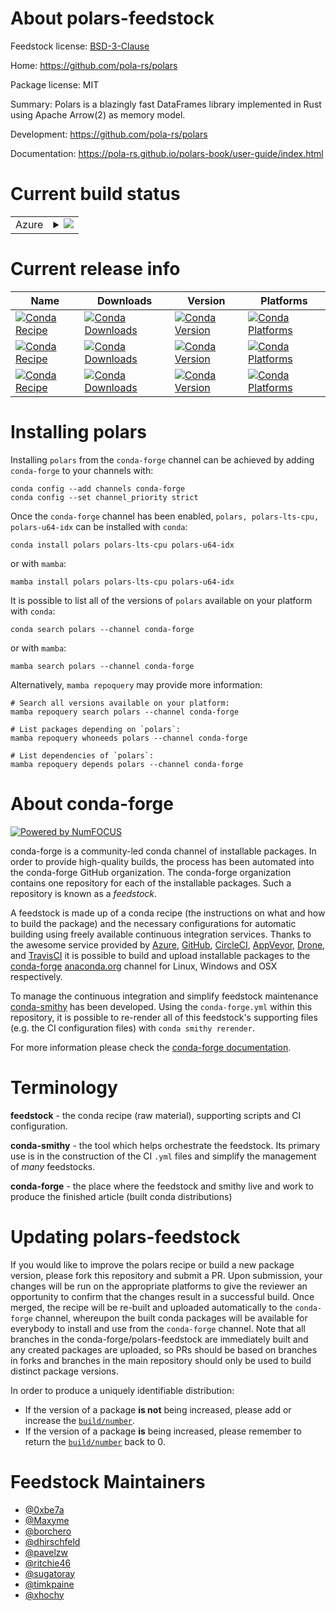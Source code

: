 About polars-feedstock
======================

Feedstock license: [BSD-3-Clause](https://github.com/conda-forge/polars-feedstock/blob/main/LICENSE.txt)

Home: https://github.com/pola-rs/polars

Package license: MIT

Summary: Polars is a blazingly fast DataFrames library implemented in Rust using Apache Arrow(2) as memory model.

Development: https://github.com/pola-rs/polars

Documentation: https://pola-rs.github.io/polars-book/user-guide/index.html

Current build status
====================


<table>
    
  <tr>
    <td>Azure</td>
    <td>
      <details>
        <summary>
          <a href="https://dev.azure.com/conda-forge/feedstock-builds/_build/latest?definitionId=16367&branchName=main">
            <img src="https://dev.azure.com/conda-forge/feedstock-builds/_apis/build/status/polars-feedstock?branchName=main">
          </a>
        </summary>
        <table>
          <thead><tr><th>Variant</th><th>Status</th></tr></thead>
          <tbody><tr>
              <td>linux_64_polars_variantpolars-lts-cpupython3.10.____cpythonpython_implcpython</td>
              <td>
                <a href="https://dev.azure.com/conda-forge/feedstock-builds/_build/latest?definitionId=16367&branchName=main">
                  <img src="https://dev.azure.com/conda-forge/feedstock-builds/_apis/build/status/polars-feedstock?branchName=main&jobName=linux&configuration=linux%20linux_64_polars_variantpolars-lts-cpupython3.10.____cpythonpython_implcpython" alt="variant">
                </a>
              </td>
            </tr><tr>
              <td>linux_64_polars_variantpolars-lts-cpupython3.11.____cpythonpython_implcpython</td>
              <td>
                <a href="https://dev.azure.com/conda-forge/feedstock-builds/_build/latest?definitionId=16367&branchName=main">
                  <img src="https://dev.azure.com/conda-forge/feedstock-builds/_apis/build/status/polars-feedstock?branchName=main&jobName=linux&configuration=linux%20linux_64_polars_variantpolars-lts-cpupython3.11.____cpythonpython_implcpython" alt="variant">
                </a>
              </td>
            </tr><tr>
              <td>linux_64_polars_variantpolars-lts-cpupython3.12.____cpythonpython_implcpython</td>
              <td>
                <a href="https://dev.azure.com/conda-forge/feedstock-builds/_build/latest?definitionId=16367&branchName=main">
                  <img src="https://dev.azure.com/conda-forge/feedstock-builds/_apis/build/status/polars-feedstock?branchName=main&jobName=linux&configuration=linux%20linux_64_polars_variantpolars-lts-cpupython3.12.____cpythonpython_implcpython" alt="variant">
                </a>
              </td>
            </tr><tr>
              <td>linux_64_polars_variantpolars-lts-cpupython3.8.____cpythonpython_implcpython</td>
              <td>
                <a href="https://dev.azure.com/conda-forge/feedstock-builds/_build/latest?definitionId=16367&branchName=main">
                  <img src="https://dev.azure.com/conda-forge/feedstock-builds/_apis/build/status/polars-feedstock?branchName=main&jobName=linux&configuration=linux%20linux_64_polars_variantpolars-lts-cpupython3.8.____cpythonpython_implcpython" alt="variant">
                </a>
              </td>
            </tr><tr>
              <td>linux_64_polars_variantpolars-lts-cpupython3.9.____73_pypypython_implpypy</td>
              <td>
                <a href="https://dev.azure.com/conda-forge/feedstock-builds/_build/latest?definitionId=16367&branchName=main">
                  <img src="https://dev.azure.com/conda-forge/feedstock-builds/_apis/build/status/polars-feedstock?branchName=main&jobName=linux&configuration=linux%20linux_64_polars_variantpolars-lts-cpupython3.9.____73_pypypython_implpypy" alt="variant">
                </a>
              </td>
            </tr><tr>
              <td>linux_64_polars_variantpolars-lts-cpupython3.9.____cpythonpython_implcpython</td>
              <td>
                <a href="https://dev.azure.com/conda-forge/feedstock-builds/_build/latest?definitionId=16367&branchName=main">
                  <img src="https://dev.azure.com/conda-forge/feedstock-builds/_apis/build/status/polars-feedstock?branchName=main&jobName=linux&configuration=linux%20linux_64_polars_variantpolars-lts-cpupython3.9.____cpythonpython_implcpython" alt="variant">
                </a>
              </td>
            </tr><tr>
              <td>linux_64_polars_variantpolars-u64-idxpython3.10.____cpythonpython_implcpython</td>
              <td>
                <a href="https://dev.azure.com/conda-forge/feedstock-builds/_build/latest?definitionId=16367&branchName=main">
                  <img src="https://dev.azure.com/conda-forge/feedstock-builds/_apis/build/status/polars-feedstock?branchName=main&jobName=linux&configuration=linux%20linux_64_polars_variantpolars-u64-idxpython3.10.____cpythonpython_implcpython" alt="variant">
                </a>
              </td>
            </tr><tr>
              <td>linux_64_polars_variantpolars-u64-idxpython3.11.____cpythonpython_implcpython</td>
              <td>
                <a href="https://dev.azure.com/conda-forge/feedstock-builds/_build/latest?definitionId=16367&branchName=main">
                  <img src="https://dev.azure.com/conda-forge/feedstock-builds/_apis/build/status/polars-feedstock?branchName=main&jobName=linux&configuration=linux%20linux_64_polars_variantpolars-u64-idxpython3.11.____cpythonpython_implcpython" alt="variant">
                </a>
              </td>
            </tr><tr>
              <td>linux_64_polars_variantpolars-u64-idxpython3.12.____cpythonpython_implcpython</td>
              <td>
                <a href="https://dev.azure.com/conda-forge/feedstock-builds/_build/latest?definitionId=16367&branchName=main">
                  <img src="https://dev.azure.com/conda-forge/feedstock-builds/_apis/build/status/polars-feedstock?branchName=main&jobName=linux&configuration=linux%20linux_64_polars_variantpolars-u64-idxpython3.12.____cpythonpython_implcpython" alt="variant">
                </a>
              </td>
            </tr><tr>
              <td>linux_64_polars_variantpolars-u64-idxpython3.8.____cpythonpython_implcpython</td>
              <td>
                <a href="https://dev.azure.com/conda-forge/feedstock-builds/_build/latest?definitionId=16367&branchName=main">
                  <img src="https://dev.azure.com/conda-forge/feedstock-builds/_apis/build/status/polars-feedstock?branchName=main&jobName=linux&configuration=linux%20linux_64_polars_variantpolars-u64-idxpython3.8.____cpythonpython_implcpython" alt="variant">
                </a>
              </td>
            </tr><tr>
              <td>linux_64_polars_variantpolars-u64-idxpython3.9.____73_pypypython_implpypy</td>
              <td>
                <a href="https://dev.azure.com/conda-forge/feedstock-builds/_build/latest?definitionId=16367&branchName=main">
                  <img src="https://dev.azure.com/conda-forge/feedstock-builds/_apis/build/status/polars-feedstock?branchName=main&jobName=linux&configuration=linux%20linux_64_polars_variantpolars-u64-idxpython3.9.____73_pypypython_implpypy" alt="variant">
                </a>
              </td>
            </tr><tr>
              <td>linux_64_polars_variantpolars-u64-idxpython3.9.____cpythonpython_implcpython</td>
              <td>
                <a href="https://dev.azure.com/conda-forge/feedstock-builds/_build/latest?definitionId=16367&branchName=main">
                  <img src="https://dev.azure.com/conda-forge/feedstock-builds/_apis/build/status/polars-feedstock?branchName=main&jobName=linux&configuration=linux%20linux_64_polars_variantpolars-u64-idxpython3.9.____cpythonpython_implcpython" alt="variant">
                </a>
              </td>
            </tr><tr>
              <td>linux_64_polars_variantpolarspython3.10.____cpythonpython_implcpython</td>
              <td>
                <a href="https://dev.azure.com/conda-forge/feedstock-builds/_build/latest?definitionId=16367&branchName=main">
                  <img src="https://dev.azure.com/conda-forge/feedstock-builds/_apis/build/status/polars-feedstock?branchName=main&jobName=linux&configuration=linux%20linux_64_polars_variantpolarspython3.10.____cpythonpython_implcpython" alt="variant">
                </a>
              </td>
            </tr><tr>
              <td>linux_64_polars_variantpolarspython3.11.____cpythonpython_implcpython</td>
              <td>
                <a href="https://dev.azure.com/conda-forge/feedstock-builds/_build/latest?definitionId=16367&branchName=main">
                  <img src="https://dev.azure.com/conda-forge/feedstock-builds/_apis/build/status/polars-feedstock?branchName=main&jobName=linux&configuration=linux%20linux_64_polars_variantpolarspython3.11.____cpythonpython_implcpython" alt="variant">
                </a>
              </td>
            </tr><tr>
              <td>linux_64_polars_variantpolarspython3.12.____cpythonpython_implcpython</td>
              <td>
                <a href="https://dev.azure.com/conda-forge/feedstock-builds/_build/latest?definitionId=16367&branchName=main">
                  <img src="https://dev.azure.com/conda-forge/feedstock-builds/_apis/build/status/polars-feedstock?branchName=main&jobName=linux&configuration=linux%20linux_64_polars_variantpolarspython3.12.____cpythonpython_implcpython" alt="variant">
                </a>
              </td>
            </tr><tr>
              <td>linux_64_polars_variantpolarspython3.8.____cpythonpython_implcpython</td>
              <td>
                <a href="https://dev.azure.com/conda-forge/feedstock-builds/_build/latest?definitionId=16367&branchName=main">
                  <img src="https://dev.azure.com/conda-forge/feedstock-builds/_apis/build/status/polars-feedstock?branchName=main&jobName=linux&configuration=linux%20linux_64_polars_variantpolarspython3.8.____cpythonpython_implcpython" alt="variant">
                </a>
              </td>
            </tr><tr>
              <td>linux_64_polars_variantpolarspython3.9.____73_pypypython_implpypy</td>
              <td>
                <a href="https://dev.azure.com/conda-forge/feedstock-builds/_build/latest?definitionId=16367&branchName=main">
                  <img src="https://dev.azure.com/conda-forge/feedstock-builds/_apis/build/status/polars-feedstock?branchName=main&jobName=linux&configuration=linux%20linux_64_polars_variantpolarspython3.9.____73_pypypython_implpypy" alt="variant">
                </a>
              </td>
            </tr><tr>
              <td>linux_64_polars_variantpolarspython3.9.____cpythonpython_implcpython</td>
              <td>
                <a href="https://dev.azure.com/conda-forge/feedstock-builds/_build/latest?definitionId=16367&branchName=main">
                  <img src="https://dev.azure.com/conda-forge/feedstock-builds/_apis/build/status/polars-feedstock?branchName=main&jobName=linux&configuration=linux%20linux_64_polars_variantpolarspython3.9.____cpythonpython_implcpython" alt="variant">
                </a>
              </td>
            </tr><tr>
              <td>linux_aarch64_polars_variantpolars-lts-cpupython3.10.____cpythonpython_implcpython</td>
              <td>
                <a href="https://dev.azure.com/conda-forge/feedstock-builds/_build/latest?definitionId=16367&branchName=main">
                  <img src="https://dev.azure.com/conda-forge/feedstock-builds/_apis/build/status/polars-feedstock?branchName=main&jobName=linux&configuration=linux%20linux_aarch64_polars_variantpolars-lts-cpupython3.10.____cpythonpython_implcpython" alt="variant">
                </a>
              </td>
            </tr><tr>
              <td>linux_aarch64_polars_variantpolars-lts-cpupython3.11.____cpythonpython_implcpython</td>
              <td>
                <a href="https://dev.azure.com/conda-forge/feedstock-builds/_build/latest?definitionId=16367&branchName=main">
                  <img src="https://dev.azure.com/conda-forge/feedstock-builds/_apis/build/status/polars-feedstock?branchName=main&jobName=linux&configuration=linux%20linux_aarch64_polars_variantpolars-lts-cpupython3.11.____cpythonpython_implcpython" alt="variant">
                </a>
              </td>
            </tr><tr>
              <td>linux_aarch64_polars_variantpolars-lts-cpupython3.12.____cpythonpython_implcpython</td>
              <td>
                <a href="https://dev.azure.com/conda-forge/feedstock-builds/_build/latest?definitionId=16367&branchName=main">
                  <img src="https://dev.azure.com/conda-forge/feedstock-builds/_apis/build/status/polars-feedstock?branchName=main&jobName=linux&configuration=linux%20linux_aarch64_polars_variantpolars-lts-cpupython3.12.____cpythonpython_implcpython" alt="variant">
                </a>
              </td>
            </tr><tr>
              <td>linux_aarch64_polars_variantpolars-lts-cpupython3.8.____cpythonpython_implcpython</td>
              <td>
                <a href="https://dev.azure.com/conda-forge/feedstock-builds/_build/latest?definitionId=16367&branchName=main">
                  <img src="https://dev.azure.com/conda-forge/feedstock-builds/_apis/build/status/polars-feedstock?branchName=main&jobName=linux&configuration=linux%20linux_aarch64_polars_variantpolars-lts-cpupython3.8.____cpythonpython_implcpython" alt="variant">
                </a>
              </td>
            </tr><tr>
              <td>linux_aarch64_polars_variantpolars-lts-cpupython3.9.____73_pypypython_implpypy</td>
              <td>
                <a href="https://dev.azure.com/conda-forge/feedstock-builds/_build/latest?definitionId=16367&branchName=main">
                  <img src="https://dev.azure.com/conda-forge/feedstock-builds/_apis/build/status/polars-feedstock?branchName=main&jobName=linux&configuration=linux%20linux_aarch64_polars_variantpolars-lts-cpupython3.9.____73_pypypython_implpypy" alt="variant">
                </a>
              </td>
            </tr><tr>
              <td>linux_aarch64_polars_variantpolars-lts-cpupython3.9.____cpythonpython_implcpython</td>
              <td>
                <a href="https://dev.azure.com/conda-forge/feedstock-builds/_build/latest?definitionId=16367&branchName=main">
                  <img src="https://dev.azure.com/conda-forge/feedstock-builds/_apis/build/status/polars-feedstock?branchName=main&jobName=linux&configuration=linux%20linux_aarch64_polars_variantpolars-lts-cpupython3.9.____cpythonpython_implcpython" alt="variant">
                </a>
              </td>
            </tr><tr>
              <td>linux_aarch64_polars_variantpolars-u64-idxpython3.10.____cpythonpython_implcpython</td>
              <td>
                <a href="https://dev.azure.com/conda-forge/feedstock-builds/_build/latest?definitionId=16367&branchName=main">
                  <img src="https://dev.azure.com/conda-forge/feedstock-builds/_apis/build/status/polars-feedstock?branchName=main&jobName=linux&configuration=linux%20linux_aarch64_polars_variantpolars-u64-idxpython3.10.____cpythonpython_implcpython" alt="variant">
                </a>
              </td>
            </tr><tr>
              <td>linux_aarch64_polars_variantpolars-u64-idxpython3.11.____cpythonpython_implcpython</td>
              <td>
                <a href="https://dev.azure.com/conda-forge/feedstock-builds/_build/latest?definitionId=16367&branchName=main">
                  <img src="https://dev.azure.com/conda-forge/feedstock-builds/_apis/build/status/polars-feedstock?branchName=main&jobName=linux&configuration=linux%20linux_aarch64_polars_variantpolars-u64-idxpython3.11.____cpythonpython_implcpython" alt="variant">
                </a>
              </td>
            </tr><tr>
              <td>linux_aarch64_polars_variantpolars-u64-idxpython3.12.____cpythonpython_implcpython</td>
              <td>
                <a href="https://dev.azure.com/conda-forge/feedstock-builds/_build/latest?definitionId=16367&branchName=main">
                  <img src="https://dev.azure.com/conda-forge/feedstock-builds/_apis/build/status/polars-feedstock?branchName=main&jobName=linux&configuration=linux%20linux_aarch64_polars_variantpolars-u64-idxpython3.12.____cpythonpython_implcpython" alt="variant">
                </a>
              </td>
            </tr><tr>
              <td>linux_aarch64_polars_variantpolars-u64-idxpython3.8.____cpythonpython_implcpython</td>
              <td>
                <a href="https://dev.azure.com/conda-forge/feedstock-builds/_build/latest?definitionId=16367&branchName=main">
                  <img src="https://dev.azure.com/conda-forge/feedstock-builds/_apis/build/status/polars-feedstock?branchName=main&jobName=linux&configuration=linux%20linux_aarch64_polars_variantpolars-u64-idxpython3.8.____cpythonpython_implcpython" alt="variant">
                </a>
              </td>
            </tr><tr>
              <td>linux_aarch64_polars_variantpolars-u64-idxpython3.9.____73_pypypython_implpypy</td>
              <td>
                <a href="https://dev.azure.com/conda-forge/feedstock-builds/_build/latest?definitionId=16367&branchName=main">
                  <img src="https://dev.azure.com/conda-forge/feedstock-builds/_apis/build/status/polars-feedstock?branchName=main&jobName=linux&configuration=linux%20linux_aarch64_polars_variantpolars-u64-idxpython3.9.____73_pypypython_implpypy" alt="variant">
                </a>
              </td>
            </tr><tr>
              <td>linux_aarch64_polars_variantpolars-u64-idxpython3.9.____cpythonpython_implcpython</td>
              <td>
                <a href="https://dev.azure.com/conda-forge/feedstock-builds/_build/latest?definitionId=16367&branchName=main">
                  <img src="https://dev.azure.com/conda-forge/feedstock-builds/_apis/build/status/polars-feedstock?branchName=main&jobName=linux&configuration=linux%20linux_aarch64_polars_variantpolars-u64-idxpython3.9.____cpythonpython_implcpython" alt="variant">
                </a>
              </td>
            </tr><tr>
              <td>linux_aarch64_polars_variantpolarspython3.10.____cpythonpython_implcpython</td>
              <td>
                <a href="https://dev.azure.com/conda-forge/feedstock-builds/_build/latest?definitionId=16367&branchName=main">
                  <img src="https://dev.azure.com/conda-forge/feedstock-builds/_apis/build/status/polars-feedstock?branchName=main&jobName=linux&configuration=linux%20linux_aarch64_polars_variantpolarspython3.10.____cpythonpython_implcpython" alt="variant">
                </a>
              </td>
            </tr><tr>
              <td>linux_aarch64_polars_variantpolarspython3.11.____cpythonpython_implcpython</td>
              <td>
                <a href="https://dev.azure.com/conda-forge/feedstock-builds/_build/latest?definitionId=16367&branchName=main">
                  <img src="https://dev.azure.com/conda-forge/feedstock-builds/_apis/build/status/polars-feedstock?branchName=main&jobName=linux&configuration=linux%20linux_aarch64_polars_variantpolarspython3.11.____cpythonpython_implcpython" alt="variant">
                </a>
              </td>
            </tr><tr>
              <td>linux_aarch64_polars_variantpolarspython3.12.____cpythonpython_implcpython</td>
              <td>
                <a href="https://dev.azure.com/conda-forge/feedstock-builds/_build/latest?definitionId=16367&branchName=main">
                  <img src="https://dev.azure.com/conda-forge/feedstock-builds/_apis/build/status/polars-feedstock?branchName=main&jobName=linux&configuration=linux%20linux_aarch64_polars_variantpolarspython3.12.____cpythonpython_implcpython" alt="variant">
                </a>
              </td>
            </tr><tr>
              <td>linux_aarch64_polars_variantpolarspython3.8.____cpythonpython_implcpython</td>
              <td>
                <a href="https://dev.azure.com/conda-forge/feedstock-builds/_build/latest?definitionId=16367&branchName=main">
                  <img src="https://dev.azure.com/conda-forge/feedstock-builds/_apis/build/status/polars-feedstock?branchName=main&jobName=linux&configuration=linux%20linux_aarch64_polars_variantpolarspython3.8.____cpythonpython_implcpython" alt="variant">
                </a>
              </td>
            </tr><tr>
              <td>linux_aarch64_polars_variantpolarspython3.9.____73_pypypython_implpypy</td>
              <td>
                <a href="https://dev.azure.com/conda-forge/feedstock-builds/_build/latest?definitionId=16367&branchName=main">
                  <img src="https://dev.azure.com/conda-forge/feedstock-builds/_apis/build/status/polars-feedstock?branchName=main&jobName=linux&configuration=linux%20linux_aarch64_polars_variantpolarspython3.9.____73_pypypython_implpypy" alt="variant">
                </a>
              </td>
            </tr><tr>
              <td>linux_aarch64_polars_variantpolarspython3.9.____cpythonpython_implcpython</td>
              <td>
                <a href="https://dev.azure.com/conda-forge/feedstock-builds/_build/latest?definitionId=16367&branchName=main">
                  <img src="https://dev.azure.com/conda-forge/feedstock-builds/_apis/build/status/polars-feedstock?branchName=main&jobName=linux&configuration=linux%20linux_aarch64_polars_variantpolarspython3.9.____cpythonpython_implcpython" alt="variant">
                </a>
              </td>
            </tr><tr>
              <td>osx_64_polars_variantpolars-lts-cpupython3.10.____cpythonpython_implcpython</td>
              <td>
                <a href="https://dev.azure.com/conda-forge/feedstock-builds/_build/latest?definitionId=16367&branchName=main">
                  <img src="https://dev.azure.com/conda-forge/feedstock-builds/_apis/build/status/polars-feedstock?branchName=main&jobName=osx&configuration=osx%20osx_64_polars_variantpolars-lts-cpupython3.10.____cpythonpython_implcpython" alt="variant">
                </a>
              </td>
            </tr><tr>
              <td>osx_64_polars_variantpolars-lts-cpupython3.11.____cpythonpython_implcpython</td>
              <td>
                <a href="https://dev.azure.com/conda-forge/feedstock-builds/_build/latest?definitionId=16367&branchName=main">
                  <img src="https://dev.azure.com/conda-forge/feedstock-builds/_apis/build/status/polars-feedstock?branchName=main&jobName=osx&configuration=osx%20osx_64_polars_variantpolars-lts-cpupython3.11.____cpythonpython_implcpython" alt="variant">
                </a>
              </td>
            </tr><tr>
              <td>osx_64_polars_variantpolars-lts-cpupython3.12.____cpythonpython_implcpython</td>
              <td>
                <a href="https://dev.azure.com/conda-forge/feedstock-builds/_build/latest?definitionId=16367&branchName=main">
                  <img src="https://dev.azure.com/conda-forge/feedstock-builds/_apis/build/status/polars-feedstock?branchName=main&jobName=osx&configuration=osx%20osx_64_polars_variantpolars-lts-cpupython3.12.____cpythonpython_implcpython" alt="variant">
                </a>
              </td>
            </tr><tr>
              <td>osx_64_polars_variantpolars-lts-cpupython3.8.____cpythonpython_implcpython</td>
              <td>
                <a href="https://dev.azure.com/conda-forge/feedstock-builds/_build/latest?definitionId=16367&branchName=main">
                  <img src="https://dev.azure.com/conda-forge/feedstock-builds/_apis/build/status/polars-feedstock?branchName=main&jobName=osx&configuration=osx%20osx_64_polars_variantpolars-lts-cpupython3.8.____cpythonpython_implcpython" alt="variant">
                </a>
              </td>
            </tr><tr>
              <td>osx_64_polars_variantpolars-lts-cpupython3.9.____73_pypypython_implpypy</td>
              <td>
                <a href="https://dev.azure.com/conda-forge/feedstock-builds/_build/latest?definitionId=16367&branchName=main">
                  <img src="https://dev.azure.com/conda-forge/feedstock-builds/_apis/build/status/polars-feedstock?branchName=main&jobName=osx&configuration=osx%20osx_64_polars_variantpolars-lts-cpupython3.9.____73_pypypython_implpypy" alt="variant">
                </a>
              </td>
            </tr><tr>
              <td>osx_64_polars_variantpolars-lts-cpupython3.9.____cpythonpython_implcpython</td>
              <td>
                <a href="https://dev.azure.com/conda-forge/feedstock-builds/_build/latest?definitionId=16367&branchName=main">
                  <img src="https://dev.azure.com/conda-forge/feedstock-builds/_apis/build/status/polars-feedstock?branchName=main&jobName=osx&configuration=osx%20osx_64_polars_variantpolars-lts-cpupython3.9.____cpythonpython_implcpython" alt="variant">
                </a>
              </td>
            </tr><tr>
              <td>osx_64_polars_variantpolars-u64-idxpython3.10.____cpythonpython_implcpython</td>
              <td>
                <a href="https://dev.azure.com/conda-forge/feedstock-builds/_build/latest?definitionId=16367&branchName=main">
                  <img src="https://dev.azure.com/conda-forge/feedstock-builds/_apis/build/status/polars-feedstock?branchName=main&jobName=osx&configuration=osx%20osx_64_polars_variantpolars-u64-idxpython3.10.____cpythonpython_implcpython" alt="variant">
                </a>
              </td>
            </tr><tr>
              <td>osx_64_polars_variantpolars-u64-idxpython3.11.____cpythonpython_implcpython</td>
              <td>
                <a href="https://dev.azure.com/conda-forge/feedstock-builds/_build/latest?definitionId=16367&branchName=main">
                  <img src="https://dev.azure.com/conda-forge/feedstock-builds/_apis/build/status/polars-feedstock?branchName=main&jobName=osx&configuration=osx%20osx_64_polars_variantpolars-u64-idxpython3.11.____cpythonpython_implcpython" alt="variant">
                </a>
              </td>
            </tr><tr>
              <td>osx_64_polars_variantpolars-u64-idxpython3.12.____cpythonpython_implcpython</td>
              <td>
                <a href="https://dev.azure.com/conda-forge/feedstock-builds/_build/latest?definitionId=16367&branchName=main">
                  <img src="https://dev.azure.com/conda-forge/feedstock-builds/_apis/build/status/polars-feedstock?branchName=main&jobName=osx&configuration=osx%20osx_64_polars_variantpolars-u64-idxpython3.12.____cpythonpython_implcpython" alt="variant">
                </a>
              </td>
            </tr><tr>
              <td>osx_64_polars_variantpolars-u64-idxpython3.8.____cpythonpython_implcpython</td>
              <td>
                <a href="https://dev.azure.com/conda-forge/feedstock-builds/_build/latest?definitionId=16367&branchName=main">
                  <img src="https://dev.azure.com/conda-forge/feedstock-builds/_apis/build/status/polars-feedstock?branchName=main&jobName=osx&configuration=osx%20osx_64_polars_variantpolars-u64-idxpython3.8.____cpythonpython_implcpython" alt="variant">
                </a>
              </td>
            </tr><tr>
              <td>osx_64_polars_variantpolars-u64-idxpython3.9.____73_pypypython_implpypy</td>
              <td>
                <a href="https://dev.azure.com/conda-forge/feedstock-builds/_build/latest?definitionId=16367&branchName=main">
                  <img src="https://dev.azure.com/conda-forge/feedstock-builds/_apis/build/status/polars-feedstock?branchName=main&jobName=osx&configuration=osx%20osx_64_polars_variantpolars-u64-idxpython3.9.____73_pypypython_implpypy" alt="variant">
                </a>
              </td>
            </tr><tr>
              <td>osx_64_polars_variantpolars-u64-idxpython3.9.____cpythonpython_implcpython</td>
              <td>
                <a href="https://dev.azure.com/conda-forge/feedstock-builds/_build/latest?definitionId=16367&branchName=main">
                  <img src="https://dev.azure.com/conda-forge/feedstock-builds/_apis/build/status/polars-feedstock?branchName=main&jobName=osx&configuration=osx%20osx_64_polars_variantpolars-u64-idxpython3.9.____cpythonpython_implcpython" alt="variant">
                </a>
              </td>
            </tr><tr>
              <td>osx_64_polars_variantpolarspython3.10.____cpythonpython_implcpython</td>
              <td>
                <a href="https://dev.azure.com/conda-forge/feedstock-builds/_build/latest?definitionId=16367&branchName=main">
                  <img src="https://dev.azure.com/conda-forge/feedstock-builds/_apis/build/status/polars-feedstock?branchName=main&jobName=osx&configuration=osx%20osx_64_polars_variantpolarspython3.10.____cpythonpython_implcpython" alt="variant">
                </a>
              </td>
            </tr><tr>
              <td>osx_64_polars_variantpolarspython3.11.____cpythonpython_implcpython</td>
              <td>
                <a href="https://dev.azure.com/conda-forge/feedstock-builds/_build/latest?definitionId=16367&branchName=main">
                  <img src="https://dev.azure.com/conda-forge/feedstock-builds/_apis/build/status/polars-feedstock?branchName=main&jobName=osx&configuration=osx%20osx_64_polars_variantpolarspython3.11.____cpythonpython_implcpython" alt="variant">
                </a>
              </td>
            </tr><tr>
              <td>osx_64_polars_variantpolarspython3.12.____cpythonpython_implcpython</td>
              <td>
                <a href="https://dev.azure.com/conda-forge/feedstock-builds/_build/latest?definitionId=16367&branchName=main">
                  <img src="https://dev.azure.com/conda-forge/feedstock-builds/_apis/build/status/polars-feedstock?branchName=main&jobName=osx&configuration=osx%20osx_64_polars_variantpolarspython3.12.____cpythonpython_implcpython" alt="variant">
                </a>
              </td>
            </tr><tr>
              <td>osx_64_polars_variantpolarspython3.8.____cpythonpython_implcpython</td>
              <td>
                <a href="https://dev.azure.com/conda-forge/feedstock-builds/_build/latest?definitionId=16367&branchName=main">
                  <img src="https://dev.azure.com/conda-forge/feedstock-builds/_apis/build/status/polars-feedstock?branchName=main&jobName=osx&configuration=osx%20osx_64_polars_variantpolarspython3.8.____cpythonpython_implcpython" alt="variant">
                </a>
              </td>
            </tr><tr>
              <td>osx_64_polars_variantpolarspython3.9.____73_pypypython_implpypy</td>
              <td>
                <a href="https://dev.azure.com/conda-forge/feedstock-builds/_build/latest?definitionId=16367&branchName=main">
                  <img src="https://dev.azure.com/conda-forge/feedstock-builds/_apis/build/status/polars-feedstock?branchName=main&jobName=osx&configuration=osx%20osx_64_polars_variantpolarspython3.9.____73_pypypython_implpypy" alt="variant">
                </a>
              </td>
            </tr><tr>
              <td>osx_64_polars_variantpolarspython3.9.____cpythonpython_implcpython</td>
              <td>
                <a href="https://dev.azure.com/conda-forge/feedstock-builds/_build/latest?definitionId=16367&branchName=main">
                  <img src="https://dev.azure.com/conda-forge/feedstock-builds/_apis/build/status/polars-feedstock?branchName=main&jobName=osx&configuration=osx%20osx_64_polars_variantpolarspython3.9.____cpythonpython_implcpython" alt="variant">
                </a>
              </td>
            </tr><tr>
              <td>osx_arm64_polars_variantpolars-lts-cpupython3.10.____cpython</td>
              <td>
                <a href="https://dev.azure.com/conda-forge/feedstock-builds/_build/latest?definitionId=16367&branchName=main">
                  <img src="https://dev.azure.com/conda-forge/feedstock-builds/_apis/build/status/polars-feedstock?branchName=main&jobName=osx&configuration=osx%20osx_arm64_polars_variantpolars-lts-cpupython3.10.____cpython" alt="variant">
                </a>
              </td>
            </tr><tr>
              <td>osx_arm64_polars_variantpolars-lts-cpupython3.11.____cpython</td>
              <td>
                <a href="https://dev.azure.com/conda-forge/feedstock-builds/_build/latest?definitionId=16367&branchName=main">
                  <img src="https://dev.azure.com/conda-forge/feedstock-builds/_apis/build/status/polars-feedstock?branchName=main&jobName=osx&configuration=osx%20osx_arm64_polars_variantpolars-lts-cpupython3.11.____cpython" alt="variant">
                </a>
              </td>
            </tr><tr>
              <td>osx_arm64_polars_variantpolars-lts-cpupython3.12.____cpython</td>
              <td>
                <a href="https://dev.azure.com/conda-forge/feedstock-builds/_build/latest?definitionId=16367&branchName=main">
                  <img src="https://dev.azure.com/conda-forge/feedstock-builds/_apis/build/status/polars-feedstock?branchName=main&jobName=osx&configuration=osx%20osx_arm64_polars_variantpolars-lts-cpupython3.12.____cpython" alt="variant">
                </a>
              </td>
            </tr><tr>
              <td>osx_arm64_polars_variantpolars-lts-cpupython3.8.____cpython</td>
              <td>
                <a href="https://dev.azure.com/conda-forge/feedstock-builds/_build/latest?definitionId=16367&branchName=main">
                  <img src="https://dev.azure.com/conda-forge/feedstock-builds/_apis/build/status/polars-feedstock?branchName=main&jobName=osx&configuration=osx%20osx_arm64_polars_variantpolars-lts-cpupython3.8.____cpython" alt="variant">
                </a>
              </td>
            </tr><tr>
              <td>osx_arm64_polars_variantpolars-lts-cpupython3.9.____cpython</td>
              <td>
                <a href="https://dev.azure.com/conda-forge/feedstock-builds/_build/latest?definitionId=16367&branchName=main">
                  <img src="https://dev.azure.com/conda-forge/feedstock-builds/_apis/build/status/polars-feedstock?branchName=main&jobName=osx&configuration=osx%20osx_arm64_polars_variantpolars-lts-cpupython3.9.____cpython" alt="variant">
                </a>
              </td>
            </tr><tr>
              <td>osx_arm64_polars_variantpolars-u64-idxpython3.10.____cpython</td>
              <td>
                <a href="https://dev.azure.com/conda-forge/feedstock-builds/_build/latest?definitionId=16367&branchName=main">
                  <img src="https://dev.azure.com/conda-forge/feedstock-builds/_apis/build/status/polars-feedstock?branchName=main&jobName=osx&configuration=osx%20osx_arm64_polars_variantpolars-u64-idxpython3.10.____cpython" alt="variant">
                </a>
              </td>
            </tr><tr>
              <td>osx_arm64_polars_variantpolars-u64-idxpython3.11.____cpython</td>
              <td>
                <a href="https://dev.azure.com/conda-forge/feedstock-builds/_build/latest?definitionId=16367&branchName=main">
                  <img src="https://dev.azure.com/conda-forge/feedstock-builds/_apis/build/status/polars-feedstock?branchName=main&jobName=osx&configuration=osx%20osx_arm64_polars_variantpolars-u64-idxpython3.11.____cpython" alt="variant">
                </a>
              </td>
            </tr><tr>
              <td>osx_arm64_polars_variantpolars-u64-idxpython3.12.____cpython</td>
              <td>
                <a href="https://dev.azure.com/conda-forge/feedstock-builds/_build/latest?definitionId=16367&branchName=main">
                  <img src="https://dev.azure.com/conda-forge/feedstock-builds/_apis/build/status/polars-feedstock?branchName=main&jobName=osx&configuration=osx%20osx_arm64_polars_variantpolars-u64-idxpython3.12.____cpython" alt="variant">
                </a>
              </td>
            </tr><tr>
              <td>osx_arm64_polars_variantpolars-u64-idxpython3.8.____cpython</td>
              <td>
                <a href="https://dev.azure.com/conda-forge/feedstock-builds/_build/latest?definitionId=16367&branchName=main">
                  <img src="https://dev.azure.com/conda-forge/feedstock-builds/_apis/build/status/polars-feedstock?branchName=main&jobName=osx&configuration=osx%20osx_arm64_polars_variantpolars-u64-idxpython3.8.____cpython" alt="variant">
                </a>
              </td>
            </tr><tr>
              <td>osx_arm64_polars_variantpolars-u64-idxpython3.9.____cpython</td>
              <td>
                <a href="https://dev.azure.com/conda-forge/feedstock-builds/_build/latest?definitionId=16367&branchName=main">
                  <img src="https://dev.azure.com/conda-forge/feedstock-builds/_apis/build/status/polars-feedstock?branchName=main&jobName=osx&configuration=osx%20osx_arm64_polars_variantpolars-u64-idxpython3.9.____cpython" alt="variant">
                </a>
              </td>
            </tr><tr>
              <td>osx_arm64_polars_variantpolarspython3.10.____cpython</td>
              <td>
                <a href="https://dev.azure.com/conda-forge/feedstock-builds/_build/latest?definitionId=16367&branchName=main">
                  <img src="https://dev.azure.com/conda-forge/feedstock-builds/_apis/build/status/polars-feedstock?branchName=main&jobName=osx&configuration=osx%20osx_arm64_polars_variantpolarspython3.10.____cpython" alt="variant">
                </a>
              </td>
            </tr><tr>
              <td>osx_arm64_polars_variantpolarspython3.11.____cpython</td>
              <td>
                <a href="https://dev.azure.com/conda-forge/feedstock-builds/_build/latest?definitionId=16367&branchName=main">
                  <img src="https://dev.azure.com/conda-forge/feedstock-builds/_apis/build/status/polars-feedstock?branchName=main&jobName=osx&configuration=osx%20osx_arm64_polars_variantpolarspython3.11.____cpython" alt="variant">
                </a>
              </td>
            </tr><tr>
              <td>osx_arm64_polars_variantpolarspython3.12.____cpython</td>
              <td>
                <a href="https://dev.azure.com/conda-forge/feedstock-builds/_build/latest?definitionId=16367&branchName=main">
                  <img src="https://dev.azure.com/conda-forge/feedstock-builds/_apis/build/status/polars-feedstock?branchName=main&jobName=osx&configuration=osx%20osx_arm64_polars_variantpolarspython3.12.____cpython" alt="variant">
                </a>
              </td>
            </tr><tr>
              <td>osx_arm64_polars_variantpolarspython3.8.____cpython</td>
              <td>
                <a href="https://dev.azure.com/conda-forge/feedstock-builds/_build/latest?definitionId=16367&branchName=main">
                  <img src="https://dev.azure.com/conda-forge/feedstock-builds/_apis/build/status/polars-feedstock?branchName=main&jobName=osx&configuration=osx%20osx_arm64_polars_variantpolarspython3.8.____cpython" alt="variant">
                </a>
              </td>
            </tr><tr>
              <td>osx_arm64_polars_variantpolarspython3.9.____cpython</td>
              <td>
                <a href="https://dev.azure.com/conda-forge/feedstock-builds/_build/latest?definitionId=16367&branchName=main">
                  <img src="https://dev.azure.com/conda-forge/feedstock-builds/_apis/build/status/polars-feedstock?branchName=main&jobName=osx&configuration=osx%20osx_arm64_polars_variantpolarspython3.9.____cpython" alt="variant">
                </a>
              </td>
            </tr><tr>
              <td>win_64_polars_variantpolars-lts-cpupython3.10.____cpythonpython_implcpython</td>
              <td>
                <a href="https://dev.azure.com/conda-forge/feedstock-builds/_build/latest?definitionId=16367&branchName=main">
                  <img src="https://dev.azure.com/conda-forge/feedstock-builds/_apis/build/status/polars-feedstock?branchName=main&jobName=win&configuration=win%20win_64_polars_variantpolars-lts-cpupython3.10.____cpythonpython_implcpython" alt="variant">
                </a>
              </td>
            </tr><tr>
              <td>win_64_polars_variantpolars-lts-cpupython3.11.____cpythonpython_implcpython</td>
              <td>
                <a href="https://dev.azure.com/conda-forge/feedstock-builds/_build/latest?definitionId=16367&branchName=main">
                  <img src="https://dev.azure.com/conda-forge/feedstock-builds/_apis/build/status/polars-feedstock?branchName=main&jobName=win&configuration=win%20win_64_polars_variantpolars-lts-cpupython3.11.____cpythonpython_implcpython" alt="variant">
                </a>
              </td>
            </tr><tr>
              <td>win_64_polars_variantpolars-lts-cpupython3.12.____cpythonpython_implcpython</td>
              <td>
                <a href="https://dev.azure.com/conda-forge/feedstock-builds/_build/latest?definitionId=16367&branchName=main">
                  <img src="https://dev.azure.com/conda-forge/feedstock-builds/_apis/build/status/polars-feedstock?branchName=main&jobName=win&configuration=win%20win_64_polars_variantpolars-lts-cpupython3.12.____cpythonpython_implcpython" alt="variant">
                </a>
              </td>
            </tr><tr>
              <td>win_64_polars_variantpolars-lts-cpupython3.8.____cpythonpython_implcpython</td>
              <td>
                <a href="https://dev.azure.com/conda-forge/feedstock-builds/_build/latest?definitionId=16367&branchName=main">
                  <img src="https://dev.azure.com/conda-forge/feedstock-builds/_apis/build/status/polars-feedstock?branchName=main&jobName=win&configuration=win%20win_64_polars_variantpolars-lts-cpupython3.8.____cpythonpython_implcpython" alt="variant">
                </a>
              </td>
            </tr><tr>
              <td>win_64_polars_variantpolars-lts-cpupython3.9.____cpythonpython_implcpython</td>
              <td>
                <a href="https://dev.azure.com/conda-forge/feedstock-builds/_build/latest?definitionId=16367&branchName=main">
                  <img src="https://dev.azure.com/conda-forge/feedstock-builds/_apis/build/status/polars-feedstock?branchName=main&jobName=win&configuration=win%20win_64_polars_variantpolars-lts-cpupython3.9.____cpythonpython_implcpython" alt="variant">
                </a>
              </td>
            </tr><tr>
              <td>win_64_polars_variantpolars-u64-idxpython3.10.____cpythonpython_implcpython</td>
              <td>
                <a href="https://dev.azure.com/conda-forge/feedstock-builds/_build/latest?definitionId=16367&branchName=main">
                  <img src="https://dev.azure.com/conda-forge/feedstock-builds/_apis/build/status/polars-feedstock?branchName=main&jobName=win&configuration=win%20win_64_polars_variantpolars-u64-idxpython3.10.____cpythonpython_implcpython" alt="variant">
                </a>
              </td>
            </tr><tr>
              <td>win_64_polars_variantpolars-u64-idxpython3.11.____cpythonpython_implcpython</td>
              <td>
                <a href="https://dev.azure.com/conda-forge/feedstock-builds/_build/latest?definitionId=16367&branchName=main">
                  <img src="https://dev.azure.com/conda-forge/feedstock-builds/_apis/build/status/polars-feedstock?branchName=main&jobName=win&configuration=win%20win_64_polars_variantpolars-u64-idxpython3.11.____cpythonpython_implcpython" alt="variant">
                </a>
              </td>
            </tr><tr>
              <td>win_64_polars_variantpolars-u64-idxpython3.12.____cpythonpython_implcpython</td>
              <td>
                <a href="https://dev.azure.com/conda-forge/feedstock-builds/_build/latest?definitionId=16367&branchName=main">
                  <img src="https://dev.azure.com/conda-forge/feedstock-builds/_apis/build/status/polars-feedstock?branchName=main&jobName=win&configuration=win%20win_64_polars_variantpolars-u64-idxpython3.12.____cpythonpython_implcpython" alt="variant">
                </a>
              </td>
            </tr><tr>
              <td>win_64_polars_variantpolars-u64-idxpython3.8.____cpythonpython_implcpython</td>
              <td>
                <a href="https://dev.azure.com/conda-forge/feedstock-builds/_build/latest?definitionId=16367&branchName=main">
                  <img src="https://dev.azure.com/conda-forge/feedstock-builds/_apis/build/status/polars-feedstock?branchName=main&jobName=win&configuration=win%20win_64_polars_variantpolars-u64-idxpython3.8.____cpythonpython_implcpython" alt="variant">
                </a>
              </td>
            </tr><tr>
              <td>win_64_polars_variantpolars-u64-idxpython3.9.____cpythonpython_implcpython</td>
              <td>
                <a href="https://dev.azure.com/conda-forge/feedstock-builds/_build/latest?definitionId=16367&branchName=main">
                  <img src="https://dev.azure.com/conda-forge/feedstock-builds/_apis/build/status/polars-feedstock?branchName=main&jobName=win&configuration=win%20win_64_polars_variantpolars-u64-idxpython3.9.____cpythonpython_implcpython" alt="variant">
                </a>
              </td>
            </tr><tr>
              <td>win_64_polars_variantpolarspython3.10.____cpythonpython_implcpython</td>
              <td>
                <a href="https://dev.azure.com/conda-forge/feedstock-builds/_build/latest?definitionId=16367&branchName=main">
                  <img src="https://dev.azure.com/conda-forge/feedstock-builds/_apis/build/status/polars-feedstock?branchName=main&jobName=win&configuration=win%20win_64_polars_variantpolarspython3.10.____cpythonpython_implcpython" alt="variant">
                </a>
              </td>
            </tr><tr>
              <td>win_64_polars_variantpolarspython3.11.____cpythonpython_implcpython</td>
              <td>
                <a href="https://dev.azure.com/conda-forge/feedstock-builds/_build/latest?definitionId=16367&branchName=main">
                  <img src="https://dev.azure.com/conda-forge/feedstock-builds/_apis/build/status/polars-feedstock?branchName=main&jobName=win&configuration=win%20win_64_polars_variantpolarspython3.11.____cpythonpython_implcpython" alt="variant">
                </a>
              </td>
            </tr><tr>
              <td>win_64_polars_variantpolarspython3.12.____cpythonpython_implcpython</td>
              <td>
                <a href="https://dev.azure.com/conda-forge/feedstock-builds/_build/latest?definitionId=16367&branchName=main">
                  <img src="https://dev.azure.com/conda-forge/feedstock-builds/_apis/build/status/polars-feedstock?branchName=main&jobName=win&configuration=win%20win_64_polars_variantpolarspython3.12.____cpythonpython_implcpython" alt="variant">
                </a>
              </td>
            </tr><tr>
              <td>win_64_polars_variantpolarspython3.8.____cpythonpython_implcpython</td>
              <td>
                <a href="https://dev.azure.com/conda-forge/feedstock-builds/_build/latest?definitionId=16367&branchName=main">
                  <img src="https://dev.azure.com/conda-forge/feedstock-builds/_apis/build/status/polars-feedstock?branchName=main&jobName=win&configuration=win%20win_64_polars_variantpolarspython3.8.____cpythonpython_implcpython" alt="variant">
                </a>
              </td>
            </tr><tr>
              <td>win_64_polars_variantpolarspython3.9.____cpythonpython_implcpython</td>
              <td>
                <a href="https://dev.azure.com/conda-forge/feedstock-builds/_build/latest?definitionId=16367&branchName=main">
                  <img src="https://dev.azure.com/conda-forge/feedstock-builds/_apis/build/status/polars-feedstock?branchName=main&jobName=win&configuration=win%20win_64_polars_variantpolarspython3.9.____cpythonpython_implcpython" alt="variant">
                </a>
              </td>
            </tr>
          </tbody>
        </table>
      </details>
    </td>
  </tr>
</table>

Current release info
====================

| Name | Downloads | Version | Platforms |
| --- | --- | --- | --- |
| [![Conda Recipe](https://img.shields.io/badge/recipe-polars-green.svg)](https://anaconda.org/conda-forge/polars) | [![Conda Downloads](https://img.shields.io/conda/dn/conda-forge/polars.svg)](https://anaconda.org/conda-forge/polars) | [![Conda Version](https://img.shields.io/conda/vn/conda-forge/polars.svg)](https://anaconda.org/conda-forge/polars) | [![Conda Platforms](https://img.shields.io/conda/pn/conda-forge/polars.svg)](https://anaconda.org/conda-forge/polars) |
| [![Conda Recipe](https://img.shields.io/badge/recipe-polars--lts--cpu-green.svg)](https://anaconda.org/conda-forge/polars-lts-cpu) | [![Conda Downloads](https://img.shields.io/conda/dn/conda-forge/polars-lts-cpu.svg)](https://anaconda.org/conda-forge/polars-lts-cpu) | [![Conda Version](https://img.shields.io/conda/vn/conda-forge/polars-lts-cpu.svg)](https://anaconda.org/conda-forge/polars-lts-cpu) | [![Conda Platforms](https://img.shields.io/conda/pn/conda-forge/polars-lts-cpu.svg)](https://anaconda.org/conda-forge/polars-lts-cpu) |
| [![Conda Recipe](https://img.shields.io/badge/recipe-polars--u64--idx-green.svg)](https://anaconda.org/conda-forge/polars-u64-idx) | [![Conda Downloads](https://img.shields.io/conda/dn/conda-forge/polars-u64-idx.svg)](https://anaconda.org/conda-forge/polars-u64-idx) | [![Conda Version](https://img.shields.io/conda/vn/conda-forge/polars-u64-idx.svg)](https://anaconda.org/conda-forge/polars-u64-idx) | [![Conda Platforms](https://img.shields.io/conda/pn/conda-forge/polars-u64-idx.svg)](https://anaconda.org/conda-forge/polars-u64-idx) |

Installing polars
=================

Installing `polars` from the `conda-forge` channel can be achieved by adding `conda-forge` to your channels with:

```
conda config --add channels conda-forge
conda config --set channel_priority strict
```

Once the `conda-forge` channel has been enabled, `polars, polars-lts-cpu, polars-u64-idx` can be installed with `conda`:

```
conda install polars polars-lts-cpu polars-u64-idx
```

or with `mamba`:

```
mamba install polars polars-lts-cpu polars-u64-idx
```

It is possible to list all of the versions of `polars` available on your platform with `conda`:

```
conda search polars --channel conda-forge
```

or with `mamba`:

```
mamba search polars --channel conda-forge
```

Alternatively, `mamba repoquery` may provide more information:

```
# Search all versions available on your platform:
mamba repoquery search polars --channel conda-forge

# List packages depending on `polars`:
mamba repoquery whoneeds polars --channel conda-forge

# List dependencies of `polars`:
mamba repoquery depends polars --channel conda-forge
```


About conda-forge
=================

[![Powered by
NumFOCUS](https://img.shields.io/badge/powered%20by-NumFOCUS-orange.svg?style=flat&colorA=E1523D&colorB=007D8A)](https://numfocus.org)

conda-forge is a community-led conda channel of installable packages.
In order to provide high-quality builds, the process has been automated into the
conda-forge GitHub organization. The conda-forge organization contains one repository
for each of the installable packages. Such a repository is known as a *feedstock*.

A feedstock is made up of a conda recipe (the instructions on what and how to build
the package) and the necessary configurations for automatic building using freely
available continuous integration services. Thanks to the awesome service provided by
[Azure](https://azure.microsoft.com/en-us/services/devops/), [GitHub](https://github.com/),
[CircleCI](https://circleci.com/), [AppVeyor](https://www.appveyor.com/),
[Drone](https://cloud.drone.io/welcome), and [TravisCI](https://travis-ci.com/)
it is possible to build and upload installable packages to the
[conda-forge](https://anaconda.org/conda-forge) [anaconda.org](https://anaconda.org/)
channel for Linux, Windows and OSX respectively.

To manage the continuous integration and simplify feedstock maintenance
[conda-smithy](https://github.com/conda-forge/conda-smithy) has been developed.
Using the ``conda-forge.yml`` within this repository, it is possible to re-render all of
this feedstock's supporting files (e.g. the CI configuration files) with ``conda smithy rerender``.

For more information please check the [conda-forge documentation](https://conda-forge.org/docs/).

Terminology
===========

**feedstock** - the conda recipe (raw material), supporting scripts and CI configuration.

**conda-smithy** - the tool which helps orchestrate the feedstock.
                   Its primary use is in the construction of the CI ``.yml`` files
                   and simplify the management of *many* feedstocks.

**conda-forge** - the place where the feedstock and smithy live and work to
                  produce the finished article (built conda distributions)


Updating polars-feedstock
=========================

If you would like to improve the polars recipe or build a new
package version, please fork this repository and submit a PR. Upon submission,
your changes will be run on the appropriate platforms to give the reviewer an
opportunity to confirm that the changes result in a successful build. Once
merged, the recipe will be re-built and uploaded automatically to the
`conda-forge` channel, whereupon the built conda packages will be available for
everybody to install and use from the `conda-forge` channel.
Note that all branches in the conda-forge/polars-feedstock are
immediately built and any created packages are uploaded, so PRs should be based
on branches in forks and branches in the main repository should only be used to
build distinct package versions.

In order to produce a uniquely identifiable distribution:
 * If the version of a package **is not** being increased, please add or increase
   the [``build/number``](https://docs.conda.io/projects/conda-build/en/latest/resources/define-metadata.html#build-number-and-string).
 * If the version of a package **is** being increased, please remember to return
   the [``build/number``](https://docs.conda.io/projects/conda-build/en/latest/resources/define-metadata.html#build-number-and-string)
   back to 0.

Feedstock Maintainers
=====================

* [@0xbe7a](https://github.com/0xbe7a/)
* [@Maxyme](https://github.com/Maxyme/)
* [@borchero](https://github.com/borchero/)
* [@dhirschfeld](https://github.com/dhirschfeld/)
* [@pavelzw](https://github.com/pavelzw/)
* [@ritchie46](https://github.com/ritchie46/)
* [@sugatoray](https://github.com/sugatoray/)
* [@timkpaine](https://github.com/timkpaine/)
* [@xhochy](https://github.com/xhochy/)


<!-- dummy commit to enable rerendering -->

